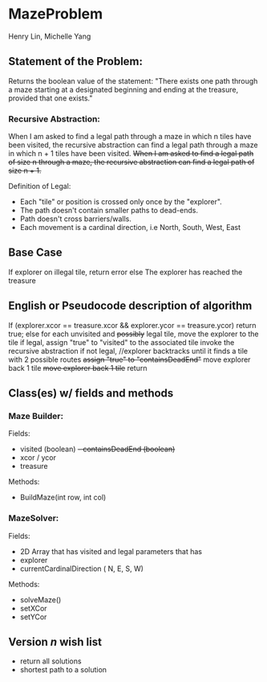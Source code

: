 # MazeProblem
Henry Lin, Michelle Yang

## Statement of the Problem:
Returns the boolean value of the statement:
"There exists one path through a maze
starting at a designated beginning
and ending at the treasure, provided that one exists."

### Recursive Abstraction:
When I am asked to find a legal path through a maze in which n tiles
have been visited, the recursive abstraction can find a legal path
through a maze in which n + 1 tiles have been visited. 
~~When I am asked to find a legal path of size n through a maze,
the recursive abstraction can find a legal path of size n + 1.~~

Definition of Legal:
- Each "tile" or position is crossed only once by the "explorer".
- The path doesn't contain smaller paths to dead-ends.
- Path doesn't cross barriers/walls.
- Each movement is a cardinal direction, i.e North, South, West, East

## Base Case
 If explorer on illegal tile,
 return error
 else
 The explorer has reached the treasure
 
## English or Pseudocode description of algorithm 
If (explorer.xcor == treasure.xcor && explorer.ycor == treasure.ycor)
  return true; 
else 
  for each unvisited and ~~possibly~~ legal tile, 
    move the explorer to the tile 
    if legal, 
      assign "true" to "visited" to the associated tile
      invoke the recursive abstraction 
    if not legal, //explorer backtracks until it finds a tile with 2 possible routes 
      ~~assign "true" to "containsDeadEnd"~~ 
      move explorer back 1 tile 
  ~~move explorer back 1 tile~~ 
return 

## Class(es) w/ fields and methods 
### Maze Builder: 
Fields: 
- visited (boolean) 
~~- containsDeadEnd (boolean)~~ 
- xcor / ycor 
- treasure

Methods: 
- BuildMaze(int row, int col) 
### MazeSolver:
Fields:
- 2D Array that has visited and legal parameters that has
- explorer 
- currentCardinalDirection ( N, E, S, W) 

Methods:
- solveMaze()
- setXCor
- setYCor 
## Version *n* wish list  
  - return all solutions
  - shortest path to a solution 

